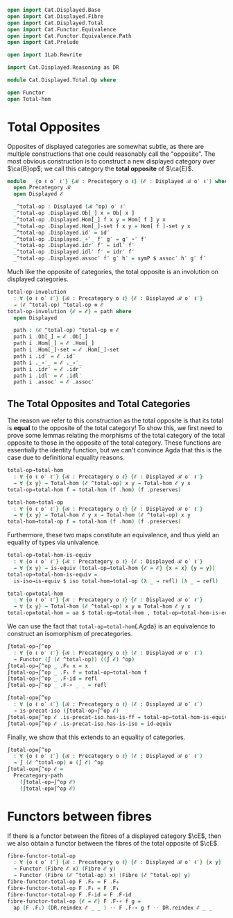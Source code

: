 ```agda
open import Cat.Displayed.Base
open import Cat.Displayed.Fibre
open import Cat.Displayed.Total
open import Cat.Functor.Equivalence
open import Cat.Functor.Equivalence.Path
open import Cat.Prelude

open import 1Lab.Rewrite

import Cat.Displayed.Reasoning as DR

module Cat.Displayed.Total.Op where

open Functor
open Total-hom
```

# Total Opposites

Opposites of displayed categories are somewhat subtle, as there are
multiple constructions that one could reasonably call the "opposite".
The most obvious construction is to construct a new
displayed category over $\ca{B}op$; we call this category the
**total opposite** of $\ca{E}$.

```agda
module _ {o ℓ o′ ℓ′} {ℬ : Precategory o ℓ} (ℰ : Displayed ℬ o′ ℓ′) where
  open Precategory ℬ
  open Displayed ℰ

  _^total-op : Displayed (ℬ ^op) o′ ℓ′
  _^total-op .Displayed.Ob[_] x = Ob[ x ]
  _^total-op .Displayed.Hom[_] f x y = Hom[ f ] y x
  _^total-op .Displayed.Hom[_]-set f x y = Hom[ f ]-set y x
  _^total-op .Displayed.id′ = id′
  _^total-op .Displayed._∘′_ f′ g′ = g′ ∘′ f′
  _^total-op .Displayed.idr′ f′ = idl′ f′
  _^total-op .Displayed.idl′ f′ = idr′ f′
  _^total-op .Displayed.assoc′ f′ g′ h′ = symP $ assoc′ h′ g′ f′
```

Much like the opposite of categories, the total opposite is an involution
on displayed categories.

```agda
total-op-involution
  : ∀ {o ℓ o′ ℓ′} {ℬ : Precategory o ℓ} {ℰ : Displayed ℬ o′ ℓ′}
  → (ℰ ^total-op) ^total-op ≡ ℰ
total-op-involution {ℰ = ℰ} = path where
  open Displayed

  path : (ℰ ^total-op) ^total-op ≡ ℰ
  path i .Ob[_] = ℰ .Ob[_]
  path i .Hom[_] = ℰ .Hom[_]
  path i .Hom[_]-set = ℰ .Hom[_]-set
  path i .id′ = ℰ .id′
  path i ._∘′_ = ℰ ._∘′_
  path i .idr′ = ℰ .idr′
  path i .idl′ = ℰ .idl′
  path i .assoc′ = ℰ .assoc′

```

<!--
```agda
private
  displayed-double-dual
    : ∀ {o ℓ o′ ℓ′} {ℬ : Precategory o ℓ} {ℰ : Displayed ℬ o′ ℓ′}
    → ((ℰ ^total-op) ^total-op) ≡rw ℰ
  displayed-double-dual {ℰ = ℰ} = make-rewrite (total-op-involution {ℰ = ℰ})
  {-# REWRITE displayed-double-dual #-}
```
-->

## The Total Opposites and Total Categories

The reason we refer to this construction as the total opposite is that
its total is **equal** to the opposite of the total category!
To show this, we first need to prove some lemmas relating the morphisms
of the total category of the total opposite to those in the opposite
of the total category. These functions are essentially the identity
function, but we can't convince Agda that this is the case due to
definitional equality reasons.

```agda
total-op→total-hom
  : ∀ {o ℓ o′ ℓ′} {ℬ : Precategory o ℓ} {ℰ : Displayed ℬ o′ ℓ′}
  → ∀ {x y} → Total-hom (ℰ ^total-op) x y → Total-hom ℰ y x
total-op→total-hom f = total-hom (f .hom) (f .preserves)

total-hom→total-op
  : ∀ {o ℓ o′ ℓ′} {ℬ : Precategory o ℓ} {ℰ : Displayed ℬ o′ ℓ′}
  → ∀ {x y} → Total-hom ℰ y x → Total-hom (ℰ ^total-op) x y
total-hom→total-op f = total-hom (f .hom) (f .preserves)
```

Furthermore, these two maps constitute an equivalence, and thus yield
an equality of types via univalence.

```agda
total-op→total-hom-is-equiv
  : ∀ {o ℓ o′ ℓ′} {ℬ : Precategory o ℓ} {ℰ : Displayed ℬ o′ ℓ′}
  → ∀ {x y} → is-equiv (total-op→total-hom {ℰ = ℰ} {x = x} {y = y})
total-op→total-hom-is-equiv =
  is-iso→is-equiv $ iso total-hom→total-op (λ _ → refl) (λ _ → refl)

total-op≡total-hom
  : ∀ {o ℓ o′ ℓ′} {ℬ : Precategory o ℓ} {ℰ : Displayed ℬ o′ ℓ′}
  → ∀ {x y} → Total-hom (ℰ ^total-op) x y ≡ Total-hom ℰ y x
total-op≡total-hom = ua $ total-op→total-hom , total-op→total-hom-is-equiv
```

We can use the fact that `total-op→total-hom`{.Agda} is an equivalence
to construct an isomorphism of precategories.

```agda
∫total-op→∫^op
  : ∀ {o ℓ o′ ℓ′} {ℬ : Precategory o ℓ} (ℰ : Displayed ℬ o′ ℓ′)
  → Functor (∫ (ℰ ^total-op)) ((∫ ℰ) ^op)
∫total-op→∫^op _ .F₀ x = x
∫total-op→∫^op _ .F₁ f = total-op→total-hom f
∫total-op→∫^op _ .F-id = refl
∫total-op→∫^op _ .F-∘ _ _ = refl

∫total-op≅∫^op
  : ∀ {o ℓ o′ ℓ′} {ℬ : Precategory o ℓ} (ℰ : Displayed ℬ o′ ℓ′)
  → is-precat-iso (∫total-op→∫^op ℰ)
∫total-op≅∫^op ℰ .is-precat-iso.has-is-ff = total-op→total-hom-is-equiv
∫total-op≅∫^op ℰ .is-precat-iso.has-is-iso = id-equiv
```

Finally, we show that this extends to an equality of categories.

```agda
∫total-op≡∫^op
  : ∀ {o ℓ o′ ℓ′} {ℬ : Precategory o ℓ} (ℰ : Displayed ℬ o′ ℓ′)
  → ∫ (ℰ ^total-op) ≡ (∫ ℰ) ^op
∫total-op≡∫^op ℰ =
  Precategory-path
    (∫total-op→∫^op ℰ)
    (∫total-op≅∫^op ℰ)
```

# Functors between fibres

If there is a functor between the fibres of a displayed category $\cE$,
then we also obtain a functor between the fibres of the total opposite
of $\cE$.

```agda
fibre-functor-total-op
  : ∀ {o ℓ o′ ℓ′} {ℬ : Precategory o ℓ} {ℰ : Displayed ℬ o′ ℓ′} {x y}
  → Functor (Fibre ℰ x) (Fibre ℰ y)
  → Functor (Fibre (ℰ ^total-op) x) (Fibre (ℰ ^total-op) y)
fibre-functor-total-op F .F₀ = F .F₀
fibre-functor-total-op F .F₁ = F .F₁
fibre-functor-total-op F .F-id = F .F-id
fibre-functor-total-op {ℰ = ℰ} F .F-∘ f g =
  ap (F .F₁) (DR.reindex ℰ _ _ ) ·· F .F-∘ g f ·· DR.reindex ℰ _ _
```

<!--
```agda
fibre-functor-total-op-total-op  
  : ∀ {o ℓ o′ ℓ′} {ℬ : Precategory o ℓ} {ℰ : Displayed ℬ o′ ℓ′} {x y}
  → {F : Functor (Fibre ℰ x) (Fibre ℰ y)}
  → fibre-functor-total-op (fibre-functor-total-op F) ≡ F
fibre-functor-total-op-total-op {F = F} i .F₀ = F .F₀
fibre-functor-total-op-total-op {F = F} i .F₁ = F .F₁
fibre-functor-total-op-total-op  {F = F} i .F-id = F .F-id
fibre-functor-total-op-total-op {ℰ = ℰ} {y = y} {F = F} i .F-∘ f g =
  is-prop→pathp (λ i → Hom-set  _ _ _ (F .F₁ f ∘ F .F₁ g))
    ((fibre-functor-total-op (fibre-functor-total-op F)) .F-∘ f g)
    (F .F-∘ f g)
    i
    where open Precategory (Fibre ℰ y)

private
  fibre-functor-double-dual
    : ∀ {o ℓ o′ ℓ′} {ℬ : Precategory o ℓ} {ℰ : Displayed ℬ o′ ℓ′} {x y}
    → {F : Functor (Fibre ℰ x) (Fibre ℰ y)}
    → fibre-functor-total-op (fibre-functor-total-op F) ≡rw F
  fibre-functor-double-dual = make-rewrite fibre-functor-total-op-total-op
{-# REWRITE fibre-functor-double-dual #-}
```
-->

